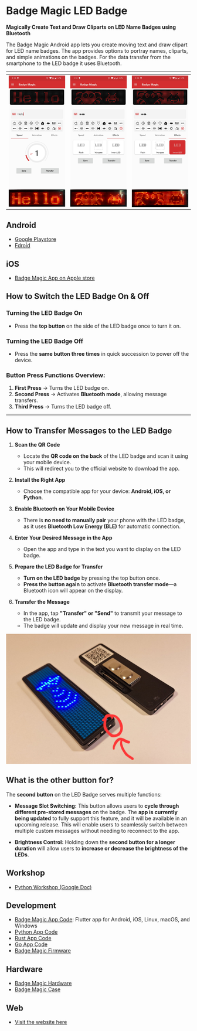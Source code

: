 # Badge Magic LED Badge

**Magically Create Text and Draw Cliparts on LED Name Badges using Bluetooth**

The Badge Magic Android app lets you create moving text and draw clipart for LED name badges. The app provides options to portray names, cliparts, and simple animations on the badges. For the data transfer from the smartphone to the LED badge it uses Bluetooth.

| <!-- -->    | <!-- -->    | <!-- -->    |
|-------------|-------------|-------------|
| <img src="./img/screen-1.jpg" width="288" /> <img src="./img/screen-1-hard.png" width="288" /> | <img src="./img/screen-2.jpg" width="288" /> <img src="./img/screen-2-hard.png" width="288" /> | <img src="./img/screen-3.jpg" width="288" /> <img src="./img/screen-3-hard.png" width="288" /> |


## Android

* [Google Playstore](https://play.google.com/store/apps/details?id=org.fossasia.badgemagic)
* [Fdroid](https://f-droid.org/en/packages/org.fossasia.badgemagic/)

## iOS

* [Badge Magic App on Apple store](https://apps.apple.com/us/app/badge-magic/id6740176888)

## **How to Switch the LED Badge On & Off**

### **Turning the LED Badge On**  
- Press the **top button** on the side of the LED badge once to turn it on.

### **Turning the LED Badge Off**  
- Press the **same button three times** in quick succession to power off the device.

### **Button Press Functions Overview:**
1. **First Press** → Turns the LED badge on.  
2. **Second Press** → Activates **Bluetooth mode**, allowing message transfers.  
3. **Third Press** → Turns the LED badge off.  

---

## **How to Transfer Messages to the LED Badge**

1. **Scan the QR Code**  
   - Locate the **QR code on the back** of the LED badge and scan it using your mobile device.  
   - This will redirect you to the official website to download the app.

2. **Install the Right App**  
   - Choose the compatible app for your device: **Android, iOS, or Python**.

3. **Enable Bluetooth on Your Mobile Device**  
   - There is **no need to manually pair** your phone with the LED badge, as it uses **Bluetooth Low Energy (BLE)** for automatic connection.

4. **Enter Your Desired Message in the App**  
   - Open the app and type in the text you want to display on the LED badge.

5. **Prepare the LED Badge for Transfer**  
   - **Turn on the LED badge** by pressing the top button once.
   - **Press the button again** to activate **Bluetooth transfer mode**—a Bluetooth icon will appear on the display.

6. **Transfer the Message**  
   - In the app, tap **"Transfer" or "Send"** to transmit your message to the LED badge.  
   - The badge will update and display your new message in real time.  

![badgemagic](/img/badgemagic.jpg)

## What is the other button for?

The **second button** on the LED Badge serves multiple functions:  

- **Message Slot Switching:** This button allows users to **cycle through different pre-stored messages** on the badge. The **app is currently being updated** to fully support this feature, and it will be available in an upcoming release. This will enable users to seamlessly switch between multiple custom messages without needing to reconnect to the app.  

- **Brightness Control:** Holding down the **second button for a longer duration** will allow users to **increase or decrease the brightness of the LEDs**.

## Workshop

* [Python Workshop (Google Doc)](https://docs.google.com/document/d/1Ax9lLDBA7hwRKgq2kBHhTh892YbRXS-ZGYeldZXPOwY/edit?tab=t.0)

## Development

* [Badge Magic App Code](https://github.com/fossasia/badgemagic-app): Flutter app for Android, iOS, Linux, macOS, and Windows
* [Python App Code](https://github.com/fossasia/led-name-badge-ls32)
* [Rust App Code](https://github.com/fossasia/badgemagic-rs)
* [Go App Code](https://github.com/fossasia/badgemagic-go)
* [Badge Magic Firmware](https://github.com/fossasia/badgemagic-firmware)

## Hardware

* [Badge Magic Hardware](https://github.com/fossasia/badgemagic-hardware)
* [Badge Magic Case](https://github.com/fossasia/badgemagic-case)

## Web

* [Visit the website here](https://badgemagic.fossasia.org)
